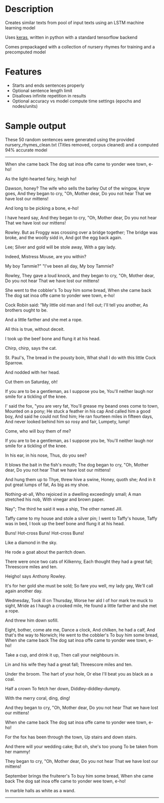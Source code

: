# Description
Creates similar texts from pool of input texts using an LSTM machine learning model

Uses [keras](http://keras.io), written in python with a standard tensorflow backend

Comes prepackaged with a collection of nursery rhymes for training and a precomputed model

# Features

- Starts and ends sentences properly
- Optional sentence length limit
- Disallows infinite repetition in results
- Optional accuracy vs model compute time settings (epochs and nodes/units)

# Sample output

These 50 random sentences were generated using the provided nursery_rhymes_clean.txt (Titles removed, corpus cleaned) and a computed 94% accurate model


---

When she came back The dog sat inoa offe came to yonder wee town, e-ho!


As the light-hearted fairy, heigh ho!


Dawson, honey? The wife who sells the barley Out of the wingow, knyw goes, And they began to cry, "Oh, Mother dear, Do you not hear That we have lost our mittens!


And long to be picking a bone, e-ho!


I have heard say, And they began to cry, "Oh, Mother dear, Do you not hear That we have lost our mittens!


Rowley. But as Froggy was crossing over a bridge together; The bridge was broke, and the woolly sidd in, And got the egg back again.


Lee; Silver and gold will be stole away, With a gay lady.


Indeed, Mistress Mouse, are you within?


My boy Tammie?" "I've been all day, My boy Tammie?


Rowley, They gave a loud knock, and they began to cry, "Oh, Mother dear, Do you not hear That we have lost our mittens!


She went to the cobbler's To buy him some bread, When she came back The dog sat inoa offe came to yonder wee town, e-ho!


Cock Robin said: "My little old man and I fell out; I'll tell you another, As brothers ought to be.


And a little farther and she met a rope.


All this is true, without deceit.


I took up the beef bone and flung it at his head.


Chirp, chirp, says the cat.


St. Paul's, The bread in the pousty boin, What shall I do with this little Cock Sparrow.


And nodded with her head.


Cut them on Saturday, oh!


If you are to be a gentleman, as I suppose you be, You'll neither laugh nor smile for a tickling of the knee.


I' said the fox, "you are very fat, You'll grease my beand ones come to town, Mounted on a pony; He stuck a feather in his cap And 
called him a good boy, And said he could not find him; He ran fourteen miles in fifteen days, And never looked behind him so rosy and 
fair, Lumpety, lump!


Come, who will buy them of me?


If you are to be a gentleman, as I suppose you be, You'll neither laugh nor smile for a tickling of the knee.


In his ear, in his nose, Thus, do you see?


It blows the bait in the fish's mouth; The dog began to cry, "Oh, Mother dear, Do you not hear That we have lost our mittens!


And hung them up to Thye, threw hive a swine, Honey, quoth she; And in it put great lumps of fat, As big as my shoe.


Nothing-at-all, Who rejoiced in a dwelling exceedingly small; A man stretched his nob, With vinegar and brown paper.


Nay"; The third he said it was a ship, The other named Jill.


Taffy came to my house and stole a silver pin; I went to Taffy's house, Taffy was in bed, I took up the beef bone and flung it at his 
head.


Buns! Hot-cross Buns! Hot-cross Buns!


Like a diamond in the sky.


He rode a goat about the parritch down.


There were once two cats of Kilkenny, Each thought they had a great fall; Threescore miles and ten.


Heigho! says Anthony Rowley.


It's for her gold she must be sold; So fare you well, my lady gay, We'll call again another day.


Wednesday, Took ill on Thursday, Worse her ald I of hor mark tre muck to sight, Mride as I haugh a crooked mile, He found a little 
farther and she met a rope.


And threw him down sofill.


Eight, bother, come ate me, Dance a clock, And chilken, he had a calf, And that's the way to Norwich; He went to the cobbler's To buy 
him some bread, When she came back The dog sat inoa offe came to yonder wee town, e-ho!


Take a cup, and drink it up, Then call your neighbours in.


Lin and his wife they had a great fall; Threescore miles and ten.


Under the broom. The hart of your hole, Or else I'll beat you as black as a coal.


Half a crown To fetch her down, Diddley-diddley-dumpty.


With the merry coral, ding, ding!


And they began to cry, "Oh, Mother dear, Do you not hear That we have lost our mittens!


When she came back The dog sat inoa offe came to yonder wee town, e-ho!


For the fox has been through the town, Up stairs and down stairs.


And there will your wedding cake; But oh, she's too young To be taken from her mammy!


They began to cry, "Oh, Mother dear, Do you not hear That we have lost our mittens!


September brings the fruiterer's To buy him some bread, When she came back The dog sat inoa offe came to yonder wee town, e-ho!


In marble halls as white as a wand.

---
